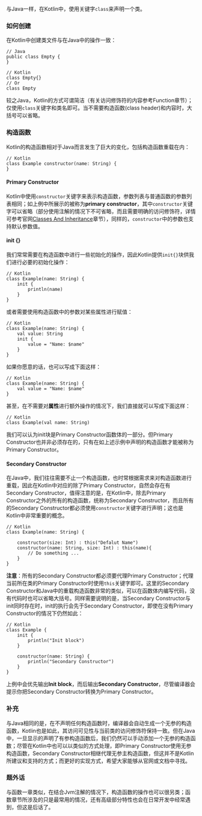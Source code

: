 与Java一样，在Kotlin中，使用关键字`class`来声明一个类。

### 如何创建
在Kotlin中创建类文件与在Java中的操作一致：
	
	// Java
	public class Empty {
	}

<line>
	
	// Kotlin
	class Empty{}
	// Or 
	class Empty

较之Java，Kotlin的方式可谓简洁（有关访问修饰符的内容参考Function章节）；仅使用`class`关键字和类名即可。当不需要构造函数(class header)和内容时，大括号可以省略。

### 构造函数
Kotlin的构造函数相对于Java而言发生了巨大的变化，包括构造函数重载在内：

	// Kotlin
	class Example constructor(name: String) {
	}
#### Primary Constructor
Kotlin中使用`constructor`关键字来表示构造函数，参数列表与普通函数的参数列表相同；如上例中所展示的被称为**primary constructor**，其中`constructor`关键字可以省略（部分使用注解的情况下不可省略，而且需要明确的访问修饰符，详情可参考官网[Classes And Inheritance](https://kotlinlang.org/docs/reference/classes.html)章节），同样的，`constructor`中的参数也支持默认参数值。
#### init {}
我们常常需要在构造函数中进行一些初始化的操作，因此Kotlin提供`init{}`块供我们进行必要的初始化操作：

	// Kotlin
	class Example(name: String) {
		init {
			println(name)
		}
	}

或者需要使用构造函数中的参数对某些属性进行赋值：
	
	// Kotlin
	class Example(name: String) {
		val value: String
		init {
			value = "Name: $name"
		}	
	}

如果你愿意的话，也可以写成下面这样：
	
	// Kotlin
	class Example(name: String) {
		val value = "Name: $name" 
	}

甚至，在不需要对**属性**进行额外操作的情况下，我们直接就可以写成下面这样：

	// Kotlin
	class Example(val name: String)

我们可以认为init块是Primary Constructor函数体的一部分。但Primary Constructor也并非必须存在的，只有在如上述示例中声明的构造函数才能被称为Primary Constructor。

#### Secondary Constructor
在Java中，我们往往需要不止一个构造函数，也时常根据需求来对构造函数进行重载，因此在Kotlin中对应的除了Primary Constructor，自然会存在有Secondary Constructor，值得注意的是，在Kotlin中，除去Primary Constructor之外的所有的构造函数，统称为Secondary Constructor，而且所有的Secondary Constructor都必须使用`constructor`关键字进行声明；这也是Kotlin中非常重要的概念。

	// Kotlin
	class Example(name: String) {

		constructor(size: Int) : this("Defalut Name") 
		constructor(name: String, size: Int) : this(name){
			// Do something ...
		}
	}
**注意**：所有的Secondary Constructor都必须要代理Primary Constructor；代理当前所在类的Primary Constructor时使用`this`关键字即可。这里的Secondary Constructor和Java中的重载构造函数非常的类似，可以在函数体内编写代码，没有代码时也可以省略大括号。同样需要说明的是，当Secondary Constructor与init同时存在时，init的执行会先于Secondary Constructor，即使在没有Primary Constructor的情况下仍然如此：
	
	// Kotlin
	class Example {
		init {
			println("Init block")
		}

		constructor(name: String) {
			println("Secondary Constructor")
		}
	}
上例中会优先输出**Init block**，而后输出**Secondary Constructor**，尽管编译器会提示你把Secondary Constructor转换为Primary Constructor。

### 补充
与Java相同的是，在不声明任何构造函数时，编译器会自动生成一个无参的构造函数，Kotlin也是如此，其访问可见性与当前类的访问修饰符保持一致。但在Java中，一旦显示的声明了有参构造函数后，我们仍然可以手动添加一个无参的构造函数；尽管在Kotlin中也可以以类似的方式处理，即Primary Constructor使用无参构造函数，Secondary Constructor相继代理无参主构造函数，但这并不是Kotlin所建议和支持的方式；而更好的实现方式，希望大家能够从官网或文档中寻找。

### 题外话
与函数一章类似，在结合Jvm注解的情况下，构造函数的操作也可以很另类；函数章节所涉及的只是最常用的情况，还有高级部分特性也会在日常开发中经常遇到，但这是后话了。